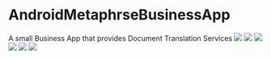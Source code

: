 # AndroidMetaphrseBusinessApp
A small Business App that provides Document Translation Services
<img src="https://github.com/BismaNa33m/AndroidMetaphrseBusinessApp/blob/main/img1.jpeg">
<img src="https://github.com/BismaNa33m/AndroidMetaphrseBusinessApp/blob/main/img2.jpeg">
<img src ="https://github.com/BismaNa33m/AndroidMetaphrseBusinessApp/blob/main/img3.jpeg">
<img src = "https://github.com/BismaNa33m/AndroidMetaphrseBusinessApp/blob/main/img4.jpeg">
<img src = "https://github.com/BismaNa33m/AndroidMetaphrseBusinessApp/blob/main/img5.jpeg">
<img src = "https://github.com/BismaNa33m/AndroidMetaphrseBusinessApp/blob/main/img6.jpeg">
